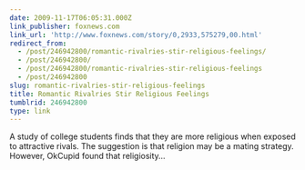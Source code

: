 ```yaml
---
date: 2009-11-17T06:05:31.000Z
link_publisher: foxnews.com
link_url: 'http://www.foxnews.com/story/0,2933,575279,00.html'
redirect_from:
  - /post/246942800/romantic-rivalries-stir-religious-feelings/
  - /post/246942800/
  - /post/246942800/romantic-rivalries-stir-religious-feelings
  - /post/246942800
slug: romantic-rivalries-stir-religious-feelings
title: Romantic Rivalries Stir Religious Feelings
tumblrid: 246942800
type: link
---
```

<p>A study of college students finds that they are more religious when exposed to attractive rivals. The suggestion is that religion may be a mating strategy. However, OkCupid found that religiosity&hellip;</p>
